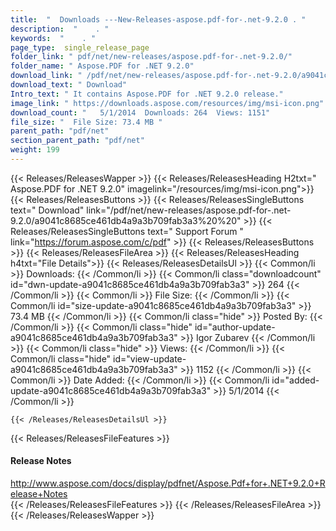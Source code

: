 ```yaml
---
title:  "  Downloads ---New-Releases-aspose.pdf-for-.net-9.2.0 . " 
description:  "    . " 
keywords:  "    . " 
page_type:  single_release_page
folder_link: " pdf/net/new-releases/aspose.pdf-for-.net-9.2.0/"
folder_name: " Aspose.PDF for .NET 9.2.0"
download_link: " /pdf/net/new-releases/aspose.pdf-for-.net-9.2.0/a9041c8685ce461db4a9a3b709fab3a3"
download_text: " Download"
Intro_text: " It contains Aspose.PDF for .NET 9.2.0 release."
image_link: " https://downloads.aspose.com/resources/img/msi-icon.png"
download_count: "   5/1/2014  Downloads: 264  Views: 1151"
file_size: "  File Size: 73.4 MB "
parent_path: "pdf/net"
section_parent_path: "pdf/net"
weight: 199 
---
```


{{< Releases/ReleasesWapper >}}
  {{< Releases/ReleasesHeading H2txt=" Aspose.PDF for .NET 9.2.0" imagelink="/resources/img/msi-icon.png">}}
  {{< Releases/ReleasesButtons >}}
    {{< Releases/ReleasesSingleButtons text=" Download" link="/pdf/net/new-releases/aspose.pdf-for-.net-9.2.0/a9041c8685ce461db4a9a3b709fab3a3%20%20" >}}
    {{< Releases/ReleasesSingleButtons text=" Support Forum " link="https://forum.aspose.com/c/pdf" >}}
  {{< Releases/ReleasesButtons >}}
  {{< Releases/ReleasesFileArea >}}
    {{< Releases/ReleasesHeading h4txt="File Details">}}
    {{< Releases/ReleasesDetailsUl >}}
            {{< Common/li  >}} Downloads: {{< /Common/li >}} 
      {{< Common/li class="downloadcount" id="dwn-update-a9041c8685ce461db4a9a3b709fab3a3" >}} 264 {{< /Common/li >}} 
      {{< Common/li  >}} File Size: {{< /Common/li >}} 
      {{< Common/li id="size-update-a9041c8685ce461db4a9a3b709fab3a3" >}} 73.4 MB {{< /Common/li >}} 
      {{< Common/li  class="hide" >}} Posted By: {{< /Common/li >}} 
      {{< Common/li class="hide" id="author-update-a9041c8685ce461db4a9a3b709fab3a3" >}} Igor Zubarev {{< /Common/li >}} 
      {{< Common/li class="hide"  >}} Views: {{< /Common/li >}} 
      {{< Common/li class="hide" id="view-update-a9041c8685ce461db4a9a3b709fab3a3" >}} 1152 {{< /Common/li >}} 
      {{< Common/li  >}} Date Added: {{< /Common/li >}} 
      {{< Common/li id="added-update-a9041c8685ce461db4a9a3b709fab3a3" >}} 5/1/2014 {{< /Common/li >}} 

    {{< /Releases/ReleasesDetailsUl >}}

  {{< Releases/ReleasesFileFeatures >}}
      <h4>Release Notes</h4><div><a href="http://www.aspose.com/docs/display/pdfnet/Aspose.Pdf+for+.NET+9.2.0+Release+Notes">http://www.aspose.com/docs/display/pdfnet/Aspose.Pdf+for+.NET+9.2.0+Release+Notes</a></div>
  {{< /Releases/ReleasesFileFeatures >}}
 {{< /Releases/ReleasesFileArea >}}
{{< /Releases/ReleasesWapper >}}



